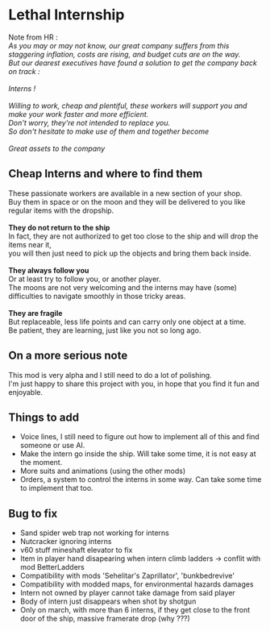 # Lethal Internship

Note from HR :
<br/>_As you may or may not know, our great company suffers from this staggering inflation, costs are rising, and budget cuts are on the way. 
<br/>But our dearest executives have found a solution to get the company back on track : 
<br/>
<br/>Interns !
<br/>
<br/>Willing to work, cheap and plentiful, these workers will support you and make your work faster and more efficient.
<br/>Don't worry, they're not intended to replace you.
<br/>So don't hesitate to make use of them and together become 
<br/>
<br/>Great assets to the company_

## Cheap Interns and where to find them
These passionate workers are available in a new section of your shop.
<br/>Buy them in space or on the moon and they will be delivered to you like regular items with the dropship.
<br/>
<br/>**They do not return to the ship**
<br/>In fact, they are not authorized to get too close to the ship and will drop the items near it,
<br/>you will then just need to pick up the objects and bring them back inside.
<br/>
<br/>**They always follow you**
<br/>Or at least try to follow you, or another player.
<br/>The moons are not very welcoming and the interns may have (some) difficulties to navigate smoothly in those tricky areas.
<br/>
<br/>**They are fragile**
<br/>But replaceable, less life points and can carry only one object at a time.
<br/>Be patient, they are learning, just like you not so long ago. 

## On a more serious note
This mod is very alpha and I still need to do a lot of polishing.
<br/>I'm just happy to share this project with you, in hope that you find it fun and enjoyable.

## Things to add
- Voice lines, I still need to figure out how to implement all of this and find someone or use AI.
- Make the intern go inside the ship. Will take some time, it is not easy at the moment.
- More suits and animations (using the other mods)
- Orders, a system to control the interns in some way. Can take some time to implement that too.

## Bug to fix
- Sand spider web trap not working for interns
- Nutcracker ignoring interns
- v60 stuff mineshaft elevator to fix
- Item in player hand disapearing when intern climb ladders -> conflit with mod BetterLadders
- Compatibility with mods 'Sehelitar's Zaprillator', 'bunkbedrevive'
- Compatibility with modded maps, for environmental hazards damages
- Intern not owned by player cannot take damage from said player
- Body of intern just disappears when shot by shotgun
- Only on march, with more than 6 interns, if they get close to the front door of the ship, massive framerate drop (why ???)